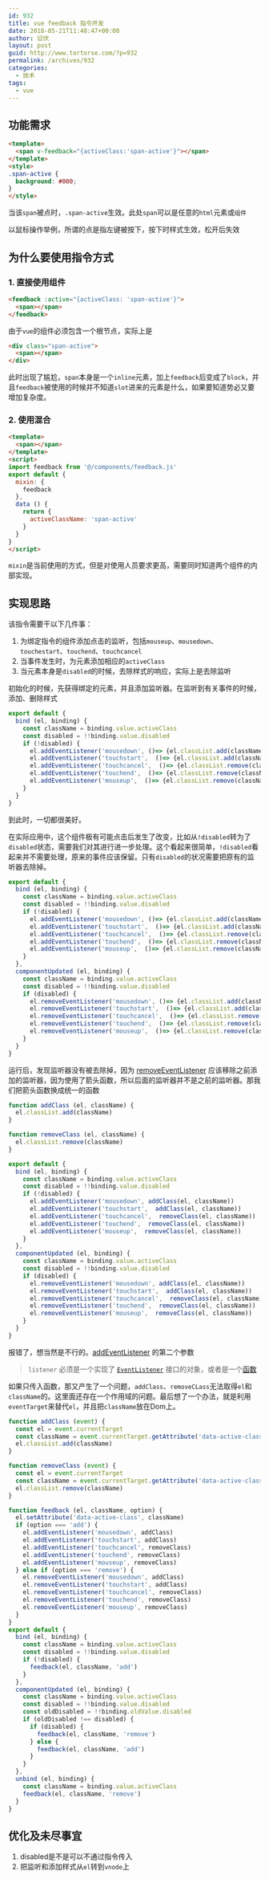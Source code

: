```yaml
---
id: 932
title: vue feedback 指令开发
date: 2018-05-21T11:48:47+00:00
author: 愆伏
layout: post
guid: http://www.tortorse.com/?p=932
permalink: /archives/932
categories:
  - 技术
tags:
  - vue
---
```

## 功能需求

```html
<template>
  <span v-feedback="{activeClass:'span-active'}"></span>
</template>
<style>
.span-active {
  background: #000;
}
</style>
```

当该`span`被点时，`.span-active`生效。此处`span`可以是任意的`html`元素或`组件`

以鼠标操作举例，所谓的点是指左键被按下，按下时样式生效，松开后失效

## 为什么要使用指令方式

### 1. 直接使用组件

```html
<feedback :active="{activeClass: 'span-active'}">
  <span></span>
</feedback>
```

由于`vue`的组件必须包含一个根节点，实际上是

```html
<div class="span-active">
  <span></span>
</div>
```

此时出现了尴尬，`span`本身是一个`inline`元素，加上`feedback`后变成了`block`，并且`feedback`被使用的时候并不知道`slot`进来的元素是什么，如果要知道势必又要增加复杂度。

### 2. 使用混合

```html
<template>
  <span></span>
</template>
<script>
import feedback from '@/components/feedback.js'
export default {
  mixin: {
    feedback
  },
  data () {
    return {
      activeClassName: 'span-active'
    }
  }
}
</script>
```

`mixin`是当前使用的方式，但是对使用人员要求更高，需要同时知道两个组件的内部实现。

## 实现思路

该指令需要干以下几件事：

1. 为绑定指令的组件添加点击的监听，包括`mouseup`、`mousedown`、`touchestart`、`touchend`、`touchcancel`
2. 当事件发生时，为元素添加相应的`activeClass`
3. 当元素本身是`disabled`的时候，去除样式的响应，实际上是去除监听


初始化的时候，先获得绑定的元素，并且添加监听器。在监听到有关事件的时候，添加、删除样式

```javascript
export default {
  bind (el, binding) {
    const className = binding.value.activeClass
    const disabled = !!binding.value.disabled
    if (!disabled) {
      el.addEventListener('mousedown', ()=> {el.classList.add(className)})
      el.addEventListener('touchstart',  ()=> {el.classList.add(className)})
      el.addEventListener('touchcancel',  ()=> {el.classList.remove(className)})
      el.addEventListener('touchend',  ()=> {el.classList.remove(className)})
      el.addEventListener('mouseup',  ()=> {el.classList.remove(className)})
    }
  }
}
```

到此时，一切都很美好。

在实际应用中，这个组件极有可能点击后发生了改变，比如从`!disabled`转为了`disabled`状态，需要我们对其进行进一步处理。这个看起来很简单，`!disabled`看起来并不需要处理，原来的事件应该保留。只有`disabled`的状况需要把原有的监听器去除掉。

```javascript
export default {
  bind (el, binding) {
    const className = binding.value.activeClass
    const disabled = !!binding.value.disabled
    if (!disabled) {
      el.addEventListener('mousedown', ()=> {el.classList.add(className)})
      el.addEventListener('touchstart',  ()=> {el.classList.add(className)})
      el.addEventListener('touchcancel',  ()=> {el.classList.remove(className)})
      el.addEventListener('touchend',  ()=> {el.classList.remove(className)})
      el.addEventListener('mouseup',  ()=> {el.classList.remove(className)})
    }
  },
  componentUpdated (el, binding) {
    const className = binding.value.activeClass
    const disabled = !!binding.value.disabled
    if (disabled) {
      el.removeEventListener('mousedown', ()=> {el.classList.add(className)})
      el.removeEventListener('touchstart',  ()=> {el.classList.add(className)})
      el.removeEventListener('touchcancel',  ()=> {el.classList.remove(className)})
      el.removeEventListener('touchend',  ()=> {el.classList.remove(className)})
      el.removeEventListener('mouseup',  ()=> {el.classList.remove(className)})
    }
  }
}
```

运行后，发现监听器没有被去除掉，因为 [removeEventListener](https://developer.mozilla.org/zh-CN/docs/Web/API/EventTarget/removeEventListener) 应该移除之前添加的监听器，因为使用了箭头函数，所以后面的监听器并不是之前的监听器。那我们把箭头函数换成统一的函数

```javascript
function addClass (el, className) {
  el.classList.add(className)
}

function removeClass (el, className) {
  el.classList.remove(className)
}

export default {
  bind (el, binding) {
    const className = binding.value.activeClass
    const disabled = !!binding.value.disabled
    if (!disabled) {
      el.addEventListener('mousedown', addClass(el, className))
      el.addEventListener('touchstart',  addClass(el, className))
      el.addEventListener('touchcancel',  removeClass(el, className))
      el.addEventListener('touchend',  removeClass(el, className))
      el.addEventListener('mouseup',  removeClass(el, className))
    }
  },
  componentUpdated (el, binding) {
    const className = binding.value.activeClass
    const disabled = !!binding.value.disabled
    if (disabled) {
      el.removeEventListener('mousedown', addClass(el, className))
      el.removeEventListener('touchstart',  addClass(el, className))
      el.removeEventListener('touchcancel',  removeClass(el, className))
      el.removeEventListener('touchend',  removeClass(el, className))
      el.removeEventListener('mouseup',  removeClass(el, className))
    }
  }
}
```

报错了，想当然是不行的。[addEventListener](https://developer.mozilla.org/zh-CN/docs/Web/API/EventTarget/addEventListener) 的第二个参数

> `listener` 必须是一个实现了 [`EventListener`](https://developer.mozilla.org/zh-CN/docs/Web/API/EventListener) 接口的对象，或者是一个[函数](https://developer.mozilla.org/zh-CN/docs/Web/JavaScript/Guide/Functions) 

如果只传入函数，那又产生了一个问题，`addClass`、`removeCLass`无法取得`el`和`className`的。这里面还存在一个作用域的问题。最后想了一个办法，就是利用`eventTarget`来替代`el`，并且把`className`放在Dom上。

```javascript
function addClass (event) {
  const el = event.currentTarget
  const className = event.currentTarget.getAttribute('data-active-class')
  el.classList.add(className)
}

function removeClass (event) {
  const el = event.currentTarget
  const className = event.currentTarget.getAttribute('data-active-class')
  el.classList.remove(className)
}

function feedback (el, className, option) {
  el.setAttribute('data-active-class', className)
  if (option === 'add') {
    el.addEventListener('mousedown', addClass)
    el.addEventListener('touchstart', addClass)
    el.addEventListener('touchcancel', removeClass)
    el.addEventListener('touchend', removeClass)
    el.addEventListener('mouseup', removeClass)
  } else if (option === 'remove') {
    el.removeEventListener('mousedown', addClass)
    el.removeEventListener('touchstart', addClass)
    el.removeEventListener('touchcancel', removeClass)
    el.removeEventListener('touchend', removeClass)
    el.removeEventListener('mouseup', removeClass)
  }
}
export default {
  bind (el, binding) {
    const className = binding.value.activeClass
    const disabled = !!binding.value.disabled
    if (!disabled) {
      feedback(el, className, 'add')
    }
  },
  componentUpdated (el, binding) {
    const className = binding.value.activeClass
    const disabled = !!binding.value.disabled
    const oldDisabled = !!binding.oldValue.disabled
    if (oldDisabled !== disabled) {
      if (disabled) {
        feedback(el, className, 'remove')
      } else {
        feedback(el, className, 'add')
      }
    }
  },
  unbind (el, binding) {
    const className = binding.value.activeClass
    feedback(el, className, 'remove')
  }
}
```

## 优化及未尽事宜

1. disabled是不是可以不通过指令传入
2. 把监听和添加样式从`el`转到`vnode`上
